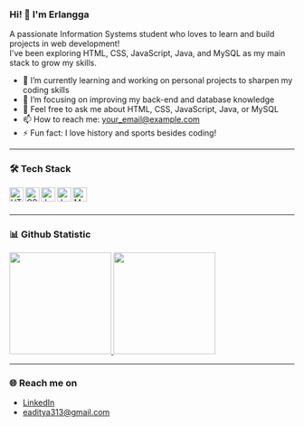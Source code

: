 ### Hi! 👋 I'm Erlangga

A passionate Information Systems student who loves to learn and build projects in web development!  
I've been exploring HTML, CSS, JavaScript, Java, and MySQL as my main stack to grow my skills.  

- 🔭 I’m currently learning and working on personal projects to sharpen my coding skills  
- 🌱 I’m focusing on improving my back-end and database knowledge  
- 💬 Feel free to ask me about HTML, CSS, JavaScript, Java, or MySQL  
- 📫 How to reach me: your_email@example.com  
- ⚡ Fun fact: I love history and sports besides coding!  

---

### 🛠 Tech Stack  
<a href="#"><img align="left" alt="HTML5" title="HTML5" width="25px" src="https://cdn-icons-png.flaticon.com/512/732/732212.png" /></a>
<a href="#"><img align="left" alt="CSS3" title="CSS3" width="25px" src="https://cdn-icons-png.flaticon.com/512/732/732190.png" /></a>
<a href="#"><img align="left" alt="JavaScript" title="JavaScript" width="25px" src="https://upload.wikimedia.org/wikipedia/commons/9/99/Unofficial_JavaScript_logo_2.svg" /></a>
<a href="#"><img align="left" alt="Java" title="Java" width="25px" src="https://cdn-icons-png.flaticon.com/512/5968/5968282.png" /></a>
<a href="#"><img align="left" alt="MySQL" title="MySQL" width="25px" src="https://cdn-icons-png.flaticon.com/512/5968/5968313.png" /></a>
<br><br>

---

### 📊 Github Statistic  
<p align="left">
<a href="https://github.com/erlangga">
  <img height="180em" src="https://github-readme-stats-eight-theta.vercel.app/api?username=erlangga&show_icons=true&theme=algolia&include_all_commits=true&count_private=true"/>
  <img height="180em" src="https://github-readme-stats-eight-theta.vercel.app/api/top-langs/?username=erlangga&layout=compact&langs_count=8&theme=algolia"/>
</a>
</p>

---

### 🌐 Reach me on  
- [LinkedIn](www.linkedin.com/in/erlangga-aditya-124b27263)  
- eaditya313@gmail.com
 
